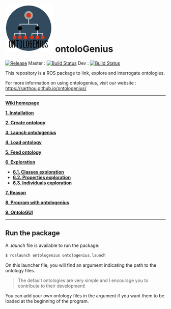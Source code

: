 # <img src="docs/img/logo/ontologenius.png" width="150"> ontolo**G**enius
[![Release][Release-Image]][Release-Url]  Master : [![Build Status](https://gitlab.com/sarthou/ontologenius/badges/master/pipeline.svg)](https://gitlab.com/sarthou/ontologenius/commits/master) Dev : [![Build Status](https://gitlab.com/sarthou/ontologenius/badges/dev/pipeline.svg)](https://gitlab.com/sarthou/ontologenius/commits/dev)


This repository is a ROS package to link, explore and interrogate ontologies.

For more information on using ontologenius, visit our website : https://sarthou.github.io/ontologenius/

***

[**Wiki homepage**](https://github.com/sarthou/ontologenius/wiki#-ontologenius)

[**1. Installation**](https://github.com/sarthou/ontologenius/wiki/Installation#installation)

[**2. Create ontology**](https://github.com/sarthou/ontologenius/wiki/Create-ontology)

[**3. Launch ontologenius**](https://github.com/sarthou/ontologenius/wiki/Launch-ontoloGenius)

[**4. Load ontology**](https://github.com/sarthou/ontologenius/wiki/Load-ontology)

[**5. Feed ontology**](https://github.com/sarthou/ontologenius/wiki/Feed-ontology)

[**6. Exploration**](https://github.com/sarthou/ontologenius/wiki/Exploration)
 - [**6.1. Classes exploration**](https://github.com/sarthou/ontologenius/wiki/Classes-exploration)
 - [**6.2. Properties exploration**](https://github.com/sarthou/ontologenius/wiki/Properties-exploration)
 - [**6.3. Individuals exploration**](https://github.com/sarthou/ontologenius/wiki/Individuals-exploration)

[**7. Reason**](https://github.com/sarthou/ontologenius/wiki/Reason)

[**8. Program with ontologenius**](https://github.com/sarthou/ontologenius/wiki/Program-with-ontoloGenius)

[**9. OntoloGUI**](https://github.com/sarthou/ontologenius/wiki/ontoloGUI)

***

## Run the package

A *.launch* file is available to run the package:
```sh
$ roslaunch ontologenius ontologenius.launch
```

On this launcher file, you will find an argument indicating the path to the ontology files.
> The default ontologies are very simple and I encourage you to contribute to their development!

You can add your own ontology files in the argument if you want them to be loaded at the beginning of the program.

[Release-Url]: https://sarthou.github.io/ontologenius/
[Release-image]: http://img.shields.io/badge/release-v0.2.7-1eb0fc.svg
